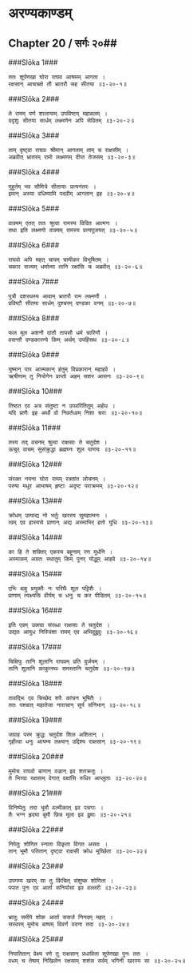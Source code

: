अरण्यकाण्डम्
===============================


## Chapter 20  / सर्गः २०##


###Slōka 1###


    ततः शूर्पणखा घोरा राघव आश्रमम् आगता ।
    रक्षसान् आचचक्षे तौ भ्रातरौ सह सीतया ॥३-२०-१॥


###Slōka 2###


    ते रामम् पर्ण शालायाम् उपविष्टम् महाबलम् ।
    ददृशुः सीतया सार्धम् लक्ष्मणेन अपि सेवितम् ॥३-२०-२॥


###Slōka 3###


    ताम् दृष्ट्वा राघवः श्रीमान् आगताम् ताम् च राक्षसीम् ।
    अब्रवीत् भ्रातरम् रामो लक्ष्मणम् दीप्त तेजसम् ॥३-२०-३॥


###Slōka 4###


    मुहूर्तम् भव सौमित्रे सीतायाः प्रत्यनंतरः ।
    इमान् अस्या वधिष्यामि पदवीम् आगतान् इह ॥३-२०-४॥


###Slōka 5###


    वाक्यम् एतत् ततः श्रुत्वा रामस्य विदित आत्मनः ।
    तथा इति लक्ष्मणो वाक्यम् रामस्य प्रत्यपूजयत् ॥३-२०-५॥


###Slōka 6###


    राघवो अपि महत् चापम् चामीकर विभूषितम् ।
    चकार सज्यम् धर्मात्मा तानि रक्षांसि च अब्रवीत् ॥३-२०-६॥


###Slōka 7###


    पुत्रौ दशरथस्य आवाम् भ्रातरौ राम लक्ष्मणौ ।
    प्रविष्टौ सीतया सार्धम् दुश्चरम् दण्डका वनम् ॥३-२०-७॥


###Slōka 8###


    फल मूल अशनौ दांतौ तापसौ धर्म चारिणौ ।
    वसन्तौ दण्डकारण्ये किम् अर्थम् उपहिंसथ ॥३-२०-८॥


###Slōka 9###


    युष्मान् पाप आत्मकान् हंतुम् विप्रकारान् महाहवे ।
    ऋषीणाम् तु नियोगेन प्राप्तो अहम् सशर आसनः ॥३-२०-९॥


###Slōka 10###


    तिष्ठत एव अत्र संतुष्टा न उपवरितितुम् अर्हथ ।
    यदि प्राणैः इह अर्थो वो निवर्तध्वम् निशा चराः ॥३-२०-१०॥


###Slōka 11###


    तस्य तद् वचनम् श्रुत्वा राक्षसाः ते चतुर्दश ।
    ऊचुर् वाचम् सुसंक्रुद्धा ब्रह्मघ्नः शूल पाणयः ॥३-२०-११॥


###Slōka 12###


    संरक्त नयना घोरा रामम् रक्तांत लोचनम् ।
    परुषा मधुर आभाषम् हृष्टाः अदृष्ट पराक्रमम् ॥३-२०-१२॥


###Slōka 13###


    क्रोधम् उत्पाद्य नो भर्तुः खरस्य सुमहात्मनः ।
    त्वम् एव हास्यसे प्राणान् अद्य अस्माभिर् हतो युधि ॥३-२०-१३॥


###Slōka 14###


    का हि ते शक्तिर् एकस्य बहूनाम् रण मूर्धनि ।
    अस्माकम् अग्रतः स्थातुम् किम् पुनर् योद्धुम् आहवे ॥३-२०-१४॥


###Slōka 15###


    एभिः बाहु प्रयुक्तैः नः परिघैः शूल पट्टिशैः ।
    प्राणाम् त्यक्ष्यसि वीर्यम् च धनुः च कर पीडितम् ॥३-२०-१५॥


###Slōka 16###


    इति एवम् उक्त्वा संरब्धा राक्षसाः ते चतुर्दश ।
    उद्यत आयुध निस्त्रिंशा रामम् एव अभिदुद्रुवुः ॥३-२०-१६॥


###Slōka 17###


    चिक्षिपुः तानि शूलानि राघवम् प्रति दुर्जयम् ।
    तानि शूलानि काकुत्स्थः समस्तानि चतुर्दश ॥३-२०-१७॥


###Slōka 18###


    तावद्भिः एव चिच्छेद शरैः कांचन भूषितैः ।
    ततः पश्चात् महातेजा नाराचान् सूर्य संनिभान् ॥३-२०-१८॥


###Slōka 19###


    जग्राह परम क्रुद्धः चतुर्दश शिल अशितान् ।
    गृहीत्वा धनुः आयम्य लक्ष्यान् उद्दिश्य राक्षसान् ॥३-२०-१९॥


###Slōka 20###


    मुमोच राघवो बाणान् वज्रान् इव शतक्रतुः ।
    ते भित्त्वा रक्षसाम् वेगात् वक्षांसि रुधिर आप्लुताः ॥३-२०-२०॥


###Slōka 21###


    विनिष्पेतुः तदा भूमौ वल्मीकात् इव पन्नगाः ।
    तैः भग्न हृदया बूमौ छिन्न मूला इव द्रुमाः ॥३-२०-२१॥


###Slōka 22###


    निपेतुः शोणित स्नाता विकृता विगत असवः ।
    तान् भूमौ पतितान् दृष्ट्वा राक्षसी क्रोध मूर्च्छिता ॥३-२०-२२॥


###Slōka 23###


    उपगम्य खरम् सा तु किंचित् संशुष्क शोणिता ।
    पपात पुनः एव आर्ता सनिर्यासा इव वल्लरी ॥३-२०-२३॥


###Slōka 24###


    भ्रातुः समीपे शोक आर्ता ससर्ज निनदम् महत् ।
    सस्वरम् मुमोच बाष्पम् विवर्ण वदना तदा ॥३-२०-२४॥


###Slōka 25###


    निपातितान् प्रेक्ष्य रणे तु राक्षसान् प्रधाविता शूर्पणखा पुनः ततः ।
    वधम् च तेषाम् निखिलेन रक्षसाम् शशंस सर्वम् भगिनी खरस्य सा ॥३-२०-२५॥


